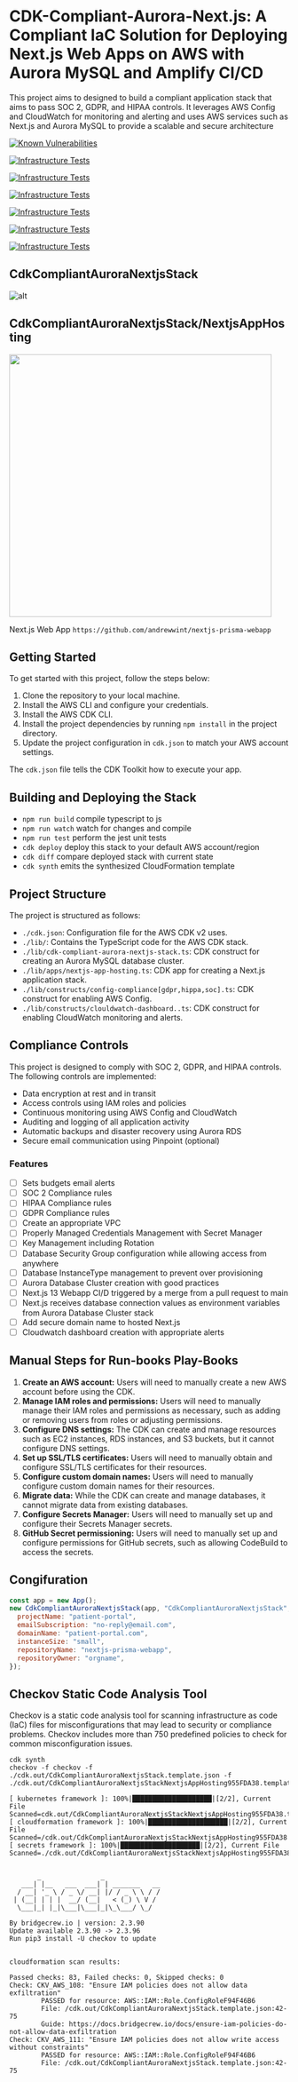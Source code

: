 # CDK-Compliant-Aurora-Next.js: A Compliant IaC Solution for Deploying Next.js Web Apps on AWS with Aurora MySQL and Amplify CI/CD

This project aims to designed to build a compliant application stack that aims to pass SOC 2, GDPR, and HIPAA controls. It leverages AWS Config and CloudWatch for monitoring and alerting and uses AWS services such as Next.js and Aurora MySQL to provide a scalable and secure architecture

[![Known Vulnerabilities](https://snyk.io/test/github/andrewwint/cdk-compliant-aurora-nextjs/badge.svg)](https://snyk.io/test/github/andrewwint/cdk-compliant-aurora-nextjs)

[![Infrastructure Tests](https://www.bridgecrew.cloud/badges/github/andrewwint/cdk-compliant-aurora-nextjs/general)](https://www.bridgecrew.cloud/link/badge?vcs=github&fullRepo=andrewwint%2Fcdk-compliant-aurora-nextjs&benchmark=INFRASTRUCTURE+SECURITY)

[![Infrastructure Tests](https://www.bridgecrew.cloud/badges/github/andrewwint/nextjs-prisma-webapp/hipaa)](https://www.bridgecrew.cloud/link/badge?vcs=github&fullRepo=andrewwint%2Fnextjs-prisma-webapp&benchmark=HIPAA)

[![Infrastructure Tests](https://www.bridgecrew.cloud/badges/github/andrewwint/nextjs-prisma-webapp/soc2)](https://www.bridgecrew.cloud/link/badge?vcs=github&fullRepo=andrewwint%2Fnextjs-prisma-webapp&benchmark=SOC2)

[![Infrastructure Tests](https://www.bridgecrew.cloud/badges/github/andrewwint/nextjs-prisma-webapp/nist)](https://www.bridgecrew.cloud/link/badge?vcs=github&fullRepo=andrewwint%2Fnextjs-prisma-webapp&benchmark=NIST-800-53)

[![Infrastructure Tests](https://www.bridgecrew.cloud/badges/github/andrewwint/nextjs-prisma-webapp/cis_aws_13)](https://www.bridgecrew.cloud/link/badge?vcs=github&fullRepo=andrewwint%2Fnextjs-prisma-webapp&benchmark=CIS+AWS+V1.3)

[![Infrastructure Tests](https://www.bridgecrew.cloud/badges/github/andrewwint/nextjs-prisma-webapp/pci)](https://www.bridgecrew.cloud/link/badge?vcs=github&fullRepo=andrewwint%2Fnextjs-prisma-webapp&benchmark=PCI-DSS+V3.2)

## CdkCompliantAuroraNextjsStack

![alt](./src/assets/AuroraPinpointStack.template.json.png)

## CdkCompliantAuroraNextjsStack/**NextjsAppHosting**

<a href="https://github.com/andrewwint/nextjs-prisma-webapp">
  <img src="https://velog.velcdn.com/images/sinclairr/post/fb146ca7-654e-41df-8b26-33e01ffffe7b/image.png" width="473">
</a>

Next.js Web App `https://github.com/andrewwint/nextjs-prisma-webapp`

## Getting Started

To get started with this project, follow the steps below:

1. Clone the repository to your local machine.
2. Install the AWS CLI and configure your credentials.
3. Install the AWS CDK CLI.
4. Install the project dependencies by running `npm install` in the project directory.
5. Update the project configuration in `cdk.json` to match your AWS account settings.

The `cdk.json` file tells the CDK Toolkit how to execute your app.

## Building and Deploying the Stack

- `npm run build` compile typescript to js
- `npm run watch` watch for changes and compile
- `npm run test` perform the jest unit tests
- `cdk deploy` deploy this stack to your default AWS account/region
- `cdk diff` compare deployed stack with current state
- `cdk synth` emits the synthesized CloudFormation template

## Project Structure

The project is structured as follows:

- `./cdk.json`: Configuration file for the AWS CDK v2 uses.
- `./lib/`: Contains the TypeScript code for the AWS CDK stack.
- `./lib/cdk-compliant-aurora-nextjs-stack.ts`: CDK construct for creating an Aurora MySQL database cluster.
- `./lib/apps/nextjs-app-hosting.ts`: CDK app for creating a Next.js application stack.
- `./lib/constructs/config-compliance[gdpr,hippa,soc].ts`: CDK construct for enabling AWS Config.
- `./lib/constructs/clouldwatch-dashboard..ts`: CDK construct for enabling CloudWatch monitoring and alerts.

## Compliance Controls

This project is designed to comply with SOC 2, GDPR, and HIPAA controls. The following controls are implemented:

- Data encryption at rest and in transit
- Access controls using IAM roles and policies
- Continuous monitoring using AWS Config and CloudWatch
- Auditing and logging of all application activity
- Automatic backups and disaster recovery using Aurora RDS
- Secure email communication using Pinpoint (optional)

### Features

- [ ] Sets budgets email alerts
- [ ] SOC 2 Compliance rules
- [ ] HIPAA Compliance rules
- [ ] GDPR Compliance rules
- [ ] Create an appropriate VPC
- [ ] Properly Managed Credentials Management with Secret Manager
- [ ] Key Management including Rotation
- [ ] Database Security Group configuration while allowing access from anywhere
- [ ] Database InstanceType management to prevent over provisioning
- [ ] Aurora Database Cluster creation with good practices
- [ ] Next.js 13 Webapp CI/D triggered by a merge from a pull request to main
- [ ] Next.js receives database connection values as environment variables from Aurora Database Cluster stack
- [ ] Add secure domain name to hosted Next.js
- [ ] Cloudwatch dashboard creation with appropriate alerts

## Manual Steps for Run-books Play-Books

1. **Create an AWS account:** Users will need to manually create a new AWS account before using the CDK.
2. **Manage IAM roles and permissions:** Users will need to manually manage their IAM roles and permissions as necessary, such as adding or removing users from roles or adjusting permissions.
3. **Configure DNS settings:** The CDK can create and manage resources such as EC2 instances, RDS instances, and S3 buckets, but it cannot configure DNS settings.
4. **Set up SSL/TLS certificates:** Users will need to manually obtain and configure SSL/TLS certificates for their resources.
5. **Configure custom domain names:** Users will need to manually configure custom domain names for their resources.
6. **Migrate data:** While the CDK can create and manage databases, it cannot migrate data from existing databases.
7. **Configure Secrets Manager:** Users will need to manually set up and configure their Secrets Manager secrets.
8. **GitHub Secret permissioning:** Users will need to manually set up and configure permissions for GitHub secrets, such as allowing CodeBuild to access the secrets.



## Congifuration

```js
const app = new App();
new CdkCompliantAuroraNextjsStack(app, "CdkCompliantAuroraNextjsStack", {
  projectName: "patient-portal",
  emailSubscription: "no-reply@email.com",
  domainName: "patient-portal.com",
  instanceSize: "small",
  repositoryName: "nextjs-prisma-webapp",
  repositoryOwner: "orgname",
});
```

## Checkov Static Code Analysis Tool

Checkov is a static code analysis tool for scanning infrastructure as code (IaC) files for misconfigurations that may lead to security or compliance problems. Checkov includes more than 750 predefined policies to check for common misconfiguration issues.

```shell
cdk synth
checkov -f checkov -f ./cdk.out/CdkCompliantAuroraNextjsStack.template.json -f ./cdk.out/CdkCompliantAuroraNextjsStackNextjsAppHosting955FDA38.template.json

[ kubernetes framework ]: 100%|████████████████████|[2/2], Current File Scanned=cdk.out/CdkCompliantAuroraNextjsStackNextjsAppHosting955FDA38.temp
[ cloudformation framework ]: 100%|████████████████████|[2/2], Current File Scanned=/cdk.out/CdkCompliantAuroraNextjsStackNextjsAppHosting955FDA38
[ secrets framework ]: 100%|████████████████████|[2/2], Current File Scanned=./cdk.out/CdkCompliantAuroraNextjsStackNextjsAppHosting955FDA38.templ


       _               _
   ___| |__   ___  ___| | _______   __
  / __| '_ \ / _ \/ __| |/ / _ \ \ / /
 | (__| | | |  __/ (__|   < (_) \ V /
  \___|_| |_|\___|\___|_|\_\___/ \_/

By bridgecrew.io | version: 2.3.90
Update available 2.3.90 -> 2.3.96
Run pip3 install -U checkov to update


cloudformation scan results:

Passed checks: 83, Failed checks: 0, Skipped checks: 0
Check: CKV_AWS_108: "Ensure IAM policies does not allow data exfiltration"
        PASSED for resource: AWS::IAM::Role.ConfigRoleF94F46B6
        File: /cdk.out/CdkCompliantAuroraNextjsStack.template.json:42-75
        Guide: https://docs.bridgecrew.io/docs/ensure-iam-policies-do-not-allow-data-exfiltration
Check: CKV_AWS_111: "Ensure IAM policies does not allow write access without constraints"
        PASSED for resource: AWS::IAM::Role.ConfigRoleF94F46B6
        File: /cdk.out/CdkCompliantAuroraNextjsStack.template.json:42-75
```
